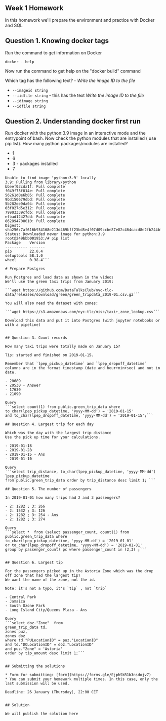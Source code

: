 ## Week 1 Homework

In this homework we'll prepare the environment 
and practice with Docker and SQL


## Question 1. Knowing docker tags

Run the command to get information on Docker 

```docker --help```

Now run the command to get help on the "docker build" command

Which tag has the following text? - *Write the image ID to the file* 

- `--imageid string`
- `--iidfile string` - this has the text *Write the image ID to the file* 
- `--idimage string`
- `--idfile string`


## Question 2. Understanding docker first run 

Run docker with the python:3.9 image in an interactive mode and the entrypoint of bash.
Now check the python modules that are installed ( use pip list). 
How many python packages/modules are installed?

- 1
- 6
- 3 - packages installed
- 7

```(base) pgupta@de-zoomcamp:~/de-zoomcamp-hw-2023$ docker run -it --entrypoint=bash python:3.9
Unable to find image 'python:3.9' locally
3.9: Pulling from library/python
bbeef03cda1f: Pull complete 
f049f75f014e: Pull complete 
56261d0e6b05: Pull complete 
9bd150679dbd: Pull complete 
5b282ee9da04: Pull complete 
03f027d5e312: Pull complete 
79903339cfdb: Pull complete 
efbad12427dd: Pull complete 
862894708010: Pull complete 
Digest: sha256:7af616b934168e213d469bff23bd8e4f07d09ccbe87e82c464cacd8e2fb244bf
Status: Downloaded newer image for python:3.9
root@249bbb001953:/# pip list
Package    Version
---------- -------
pip        22.0.4
setuptools 58.1.0
wheel      0.38.4```

# Prepare Postgres

Run Postgres and load data as shown in the videos
We'll use the green taxi trips from January 2019:

```wget https://github.com/DataTalksClub/nyc-tlc-data/releases/download/green/green_tripdata_2019-01.csv.gz```

You will also need the dataset with zones:

```wget https://s3.amazonaws.com/nyc-tlc/misc/taxi+_zone_lookup.csv```

Download this data and put it into Postgres (with jupyter notebooks or with a pipeline)


## Question 3. Count records 

How many taxi trips were totally made on January 15?

Tip: started and finished on 2019-01-15. 

Remember that `lpep_pickup_datetime` and `lpep_dropoff_datetime` columns are in the format timestamp (date and hour+min+sec) and not in date.

- 20689
- 20530 - Answer
- 17630
- 21090

Query
```select count(1) from public.green_trip_data where 
to_char(lpep_pickup_datetime, 'yyyy-MM-dd') = '2019-01-15'
and to_char(lpep_dropoff_datetime, 'yyyy-MM-dd') = '2019-01-15';```

## Question 4. Largest trip for each day

Which was the day with the largest trip distance
Use the pick up time for your calculations.

- 2019-01-18
- 2019-01-28
- 2019-01-15 - Ans
- 2019-01-10

Query
```select trip_distance, to_char(lpep_pickup_datetime, 'yyyy-MM-dd') lpep_pickup_datetime  
from public.green_trip_data order by trip_distance desc limit 1; ```

## Question 5. The number of passengers

In 2019-01-01 how many trips had 2 and 3 passengers?
 
- 2: 1282 ; 3: 266
- 2: 1532 ; 3: 126
- 2: 1282 ; 3: 254 - Ans
- 2: 1282 ; 3: 274

Query
```select *  from (select passenger_count, count(1) from public.green_trip_data where 
to_char(lpep_pickup_datetime, 'yyyy-MM-dd') = '2019-01-01'
or to_char(lpep_dropoff_datetime, 'yyyy-MM-dd') = '2019-01-01'
group by passenger_count) pc where passenger_count in (2,3) ;```


## Question 6. Largest tip

For the passengers picked up in the Astoria Zone which was the drop off zone that had the largest tip?
We want the name of the zone, not the id.

Note: it's not a typo, it's `tip` , not `trip`

- Central Park
- Jamaica
- South Ozone Park
- Long Island City/Queens Plaza - Ans

Query
```select doz."Zone"  from 
green_trip_data td,
zones puz,
zones doz
where td."PULocationID" = puz."LocationID"
and td."DOLocationID" = doz."LocationID"
and puz."Zone" = 'Astoria'
order by tip_amount desc limit 1;```


## Submitting the solutions

* Form for submitting: [form](https://forms.gle/EjphSkR1b3nsdojv7)
* You can submit your homework multiple times. In this case, only the last submission will be used. 

Deadline: 26 January (Thursday), 22:00 CET


## Solution

We will publish the solution here
